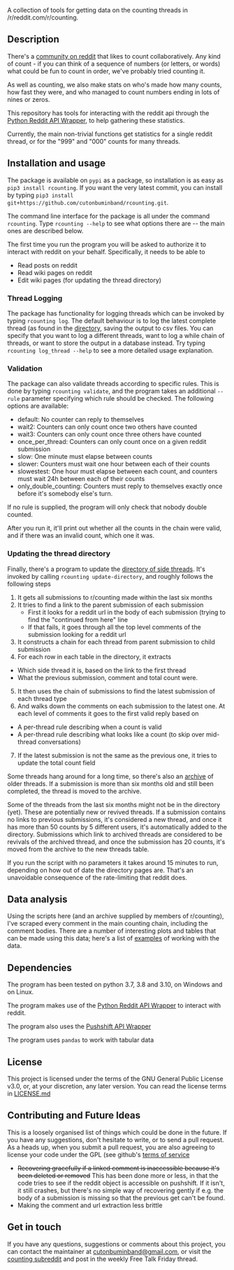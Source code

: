 A collection of tools for getting data on the counting threads in /r/reddit.com/r/counting.

## Description
There's a [community on reddit](www.reddit.com/r/counting) that likes to count collaboratively. Any kind of count - if you can think of a sequence of numbers (or letters, or words) what could be fun to count in order, we've probably tried counting it.

As well as counting, we also make stats on who's made how many counts, how fast they were, and who managed to count numbers ending in lots of nines or zeros.

This repository has tools for interacting with the reddit api through the [Python Reddit API Wrapper](https://praw.readthedocs.io/en/latest/), to help gathering these statistics.

Currently, the main non-trivial functions get statistics for a single reddit thread, or for the "999" and "000" counts for many threads.

## Installation and usage
The package is available on `pypi` as a package, so installation is as easy as `pip3 install rcounting`. If you want the very latest commit, you can install by typing `pip3 install git+https://github.com/cutonbuminband/rcounting.git`.

The command line interface for the package is all under the command `rcounting`. Type `rcounting --help` to see what options there are -- the main ones are described below.

The first time you run the program you will be asked to authorize it to interact with reddit on your behalf. Specifically, it needs to be able to

- Read posts on reddit
- Read wiki pages on reddit
- Edit wiki pages (for updating the thread directory)

### Thread Logging

The package has functionality for logging threads which can be invoked by typing `rcounting log`. The default behaviour is to log the latest complete thread (as found in the [directory](http://reddit.com/r/counting/wiki/directory), saving the output to csv files. You can specify that you want to log a different threads, want to log a while chain of threads, or want to store the output in a database instead. Try typing `rcounting log_thread --help` to see a more detailed usage explanation.

### Validation
The package can also validate threads according to specific rules. This is done by typing `rcounting validate`, and the program takes an additional `--rule` parameter specifying which rule should be checked. The following options are available:

- default: No counter can reply to themselves
- wait2: Counters can only count once two others have counted
- wait3: Counters can only count once three others have counted
- once\_per\_thread: Counters can only count once on a given reddit submission
- slow: One minute must elapse between counts
- slower: Counters must wait one hour between each of their counts
- slowestest: One hour must elapse between each count, and counters must wait 24h between each of their counts
- only\_double\_counting: Counters must reply to themselves exactly once before it's somebody else's turn.

If no rule is supplied, the program will only check that nobody double counted.

After you run it, it'll print out whether all the counts in the chain were valid, and if there was an invalid count, which one it was.

### Updating the thread directory

Finally, there's a program to update the [directory of side threads](www.reddit.com/r/counting/wiki/directory). It's invoked by calling `rcounting update-directory`, and roughly follows the following steps

1. It gets all submissions to r/counting made within the last six months
2. It tries to find a link to the parent submission of each submission
   - First it looks for a reddit url in the body of each submission (trying to find the "continued from here" line
   - If that fails, it goes through all the top level comments of the submission looking for a reddit url
3. It constructs a chain for each thread from parent submission to child submission
4. For each row in each table in the directory, it extracts
  - Which side thread it is, based on the link to the first thread
  - What the previous submission, comment and total count were.
5. It then uses the chain of submissions to find the latest submission of each thread type
6. And walks down the comments on each submission to the latest one. At each level of comments it goes to the first valid reply based on
  - A per-thread rule describing when a count is valid
  - A per-thread rule describing what looks like a count (to skip over mid-thread conversations)
7. If the latest submission is not the same as the previous one, it tries to update the total count field

Some threads hang around for a long time, so there's also an [archive](http://reddit.com/r/counting/wiki/archive) of older threads. If a submission is more than six months old and still been completed, the thread is moved to the archive.

Some of the threads from the last six months might not be in the directory (yet). These are potentially new or revived threads. If a submission contains no links to previous submissions, it's considered a new thread, and once it has more than 50 counts by 5 different users, it's automatically added to the directory. Submissions which link to archived threads are considered to be revivals of the archived thread, and once the submission has 20 counts, it's moved from the archive to the new threads table.

If you run the script with no parameters it takes around 15 minutes to run, depending on how out of date the directory pages are. That's an unavoidable consequence of the rate-limiting that reddit does.

## Data analysis
Using the scripts here (and an archive supplied by members of r/counting), I've scraped every comment in the main counting chain, including the comment bodies. There are a number of interesting plots and tables that can be made using this data; here's a list of [examples](doc/examples.org) of working with the data.

## Dependencies

The program has been tested on python 3.7, 3.8 and 3.10, on Windows and on Linux.

The program makes use of the [Python Reddit API Wrapper](https://praw.readthedocs.io/en/latest/) to interact with reddit.

The program also uses the [Pushshift API Wrapper](https://psaw.readthedocs.io/en/latest/#)

The program uses `pandas` to work with tabular data

## License

This project is licensed under the terms of the GNU General Public License v3.0, or, at your discretion, any later version. You can read the license terms in [LICENSE.md](https://github.com/cutonbuminband/counting_stats/blob/master/LICENSE.md)

## Contributing and Future Ideas
This is a loosely organised list of things which could be done in the future. If you have any suggestions, don't hesitate to write, or to send a pull request. As a heads up, when you submit a pull request, you are also agreeing to license your code under the GPL (see github's [terms of service](https://docs.github.com/en/github/site-policy/github-terms-of-service#6-contributions-under-repository-license)

* ~~Recovering gracefully if a linked comment is inaccessible because it's been deleted or removed~~ This has been done more or less, in that the code tries to see if the reddit object is accessible on pushshift. If it isn't, it still crashes, but there's no simple way of recovering gently if e.g. the body of a submission is missing so that the previous get can't be found.
* Making the comment and url extraction less brittle

## Get in touch

If you have any questions, suggestions or comments about this project, you can contact the maintainer at cutonbuminband@gmail.com, or visit the [counting subreddit](www.reddit.com/r/counting) and post in the weekly Free Talk Friday thread.
